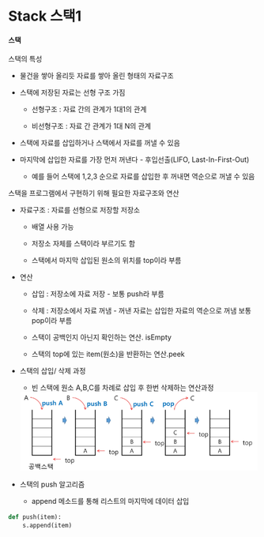 # Stack  스택1

#### 스택

스택의 특성

- 물건을 쌓아 올리듯 자료를 쌓아 올린 형태의 자료구조

- 스택에 저장된 자료는 선형 구조 가짐
  
  - 선형구조 : 자료 간의 관계가 1대1의 관계
  
  - 비선형구조 : 자료 간 관계가 1대 N의 관계

- 스택에 자료를 삽입하거나 스택에서 자료를 꺼낼 수 있음

- 마지막에 삽입한 자료를 가장 먼저 꺼낸다 - 후입선출(LIFO, Last-In-First-Out)
  
  - 예를 들어 스택에 1,2,3 순으로 자료를 삽입한 후 꺼내면 역순으로 꺼낼 수 있음



스택을 프로그램에서 구현하기 위해 필요한 자료구조와 연산

- 자료구조 : 자료를 선형으로 저장할 저장소
  
  - 배열 사용 가능
  
  - 저장소 자체를 스택이라 부르기도 함
  
  - 스택에서 마지막 삽입된 원소의 위치를 top이라 부름

- 연산
  
  - 삽입 : 저장소에 자료 저장 - 보통 push라 부름
  
  - 삭제 : 저장소에서 자료 꺼냄 - 꺼낸 자료는 삽입한 자료의 역순으로 꺼냄 보통 pop이라 부름
  
  - 스택이 공백인지 아닌지 확인하는 연산. isEmpty
  
  - 스택의 top에 있는 item(원소)을 반환하는 연산.peek

- 스택의 삽입/ 삭제 과정
  
  - 빈 스택에 원소 A,B,C를 차례로 삽입 후 한번 삭제하는 연산과정
  
  <img src="TIL0213_assets/2023-02-13-14-40-46-image.png" title="" alt="" width="516">

- 스택의 push 알고리즘
  
  - append 메소드를 통해 리스트의 마지막에 데이터 삽입

```python
def push(item):
    s.append(item)
```



